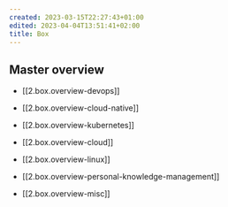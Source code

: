 ```yaml
---
created: 2023-03-15T22:27:43+01:00
edited: 2023-04-04T13:51:41+02:00
title: Box
---
```


## Master overview

- [[2.box.overview-devops]]

- [[2.box.overview-cloud-native]]

- [[2.box.overview-kubernetes]]

- [[2.box.overview-cloud]]

- [[2.box.overview-linux]]

- [[2.box.overview-personal-knowledge-management]]

- [[2.box.overview-misc]]
